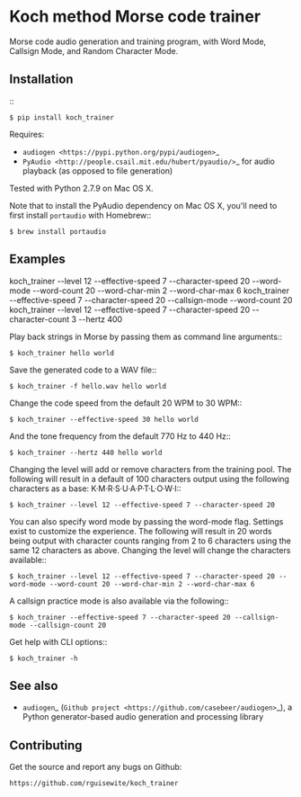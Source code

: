 Koch method Morse code trainer
==============================

Morse code audio generation and training program, with Word Mode, Callsign Mode, and Random Character Mode.

Installation
------------

::

    $ pip install koch_trainer

Requires:

- `audiogen <https://pypi.python.org/pypi/audiogen>`_ 
- `PyAudio <http://people.csail.mit.edu/hubert/pyaudio/>`_ for audio playback (as opposed to file generation) 

Tested with Python 2.7.9 on Mac OS X.

Note that to install the PyAudio dependency on Mac OS X, you'll need to first
install ``portaudio`` with Homebrew::

    $ brew install portaudio

Examples
--------

koch_trainer --level 12 --effective-speed 7 --character-speed 20 --word-mode --word-count 20 --word-char-min 2 --word-char-max 6
koch_trainer --effective-speed 7 --character-speed 20 --callsign-mode --word-count 20
koch_trainer --level 12 --effective-speed 7 --character-speed 20 --character-count 3 --hertz 400

Play back strings in Morse by passing them as command line arguments::

    $ koch_trainer hello world

Save the generated code to a WAV file::

    $ koch_trainer -f hello.wav hello world

Change the code speed from the default 20 WPM to 30 WPM::

    $ koch_trainer --effective-speed 30 hello world

And the tone frequency from the default 770 Hz to 440 Hz::

    $ koch_trainer --hertz 440 hello world

Changing the level will add or remove characters from the training pool. The following will result in a default of 100 characters output using the following characters as a base: K·M·R·S·U·A·P·T·L·O·W·I::

    $ koch_trainer --level 12 --effective-speed 7 --character-speed 20

You can also specify word mode by passing the word-mode flag. Settings exist to customize the experience. The following will result in 20 words being output with character counts ranging from 2 to 6 characters using the same 12 characters as above. Changing the level will change the characters available::

    $ koch_trainer --level 12 --effective-speed 7 --character-speed 20 --word-mode --word-count 20 --word-char-min 2 --word-char-max 6

A callsign practice mode is also available via the following::

    $ koch_trainer --effective-speed 7 --character-speed 20 --callsign-mode --callsign-count 20

Get help with CLI options::

    $ koch_trainer -h

See also
--------

- `audiogen`_ (`Github project <https://github.com/casebeer/audiogen>`_),
  a Python generator-based audio generation and processing library

Contributing
------------

Get the source and report any bugs on Github:

    https://github.com/rguisewite/koch_trainer
